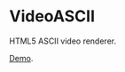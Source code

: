 # VideoASCII #

HTML5 ASCII video renderer.

[Demo](http://www.ebenpackwood.com/pages/projects/videoascii.html).
